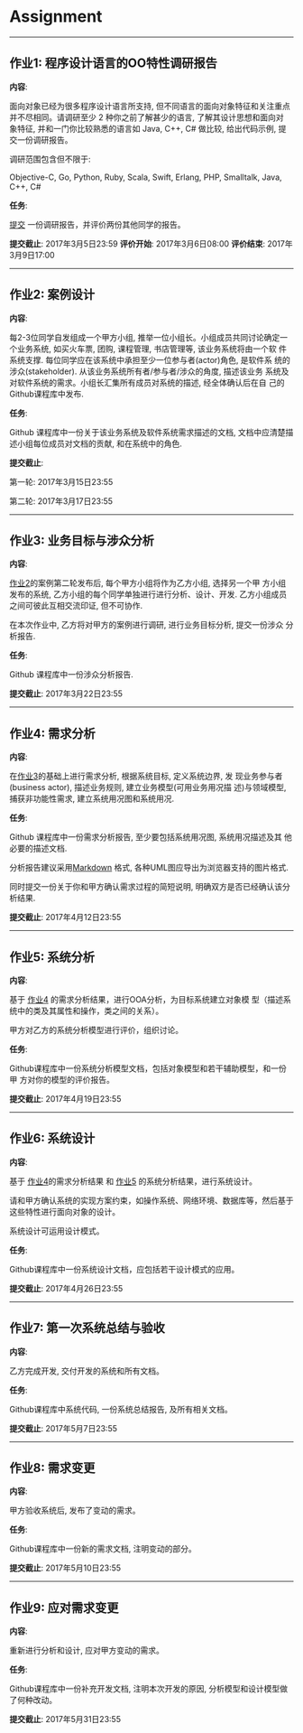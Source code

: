 Assignment 
==========

---

<a id="assign1" name="assign1"></a>
## 作业1: 程序设计语言的OO特性调研报告

**内容**:


面向对象已经为很多程序设计语言所支持, 但不同语言的面向对象特征和关注重点
并不尽相同。请调研至少 2 种你之前了解甚少的语言, 了解其设计思想和面向对
象特征, 并和一门你比较熟悉的语言如 Java, C++, C# 做比较, 给出代码示例,
提交一份调研报告。

调研范围包含但不限于:

Objective-C, Go, Python, Ruby, Scala, Swift, Erlang, PHP, Smalltalk, Java, C++, C#


**任务**:

[提交](http://course.pku.edu.cn) 一份调研报告，并评价两份其他同学的报告。

**提交截止**: 2017年3月5日23:59
**评价开始**: 2017年3月6日08:00
**评价结束**: 2017年3月9日17:00


---

<a id="assign2" name="assign2"></a>
## 作业2: 案例设计

**内容**:

每2-3位同学自发组成一个甲方小组, 推举一位小组长。小组成员共同讨论确定一
个业务系统, 如买火车票, 团购, 课程管理, 书店管理等, 该业务系统将由一个软
件系统支撑. 每位同学应在该系统中承担至少一位参与者(actor)角色, 是软件系
统的涉众(stakeholder). 从该业务系统所有者/参与者/涉众的角度, 描述该业务
系统及对软件系统的需求。小组长汇集所有成员对系统的描述, 经全体确认后在自
己的Github课程库中发布.

**任务**:

Github 课程库中一份关于该业务系统及软件系统需求描述的文档, 文档中应清楚描
述小组每位成员对文档的贡献, 和在系统中的角色.

**提交截止**: 

第一轮: 2017年3月15日23:55

第二轮: 2017年3月17日23:55

---

<a id="assign3" name="assign3"></a>
## 作业3: 业务目标与涉众分析

**内容**:

[作业2](#assign2)的案例第二轮发布后, 每个甲方小组将作为乙方小组, 选择另一个甲
方小组发布的系统, 乙方小组的每个同学单独进行进行分析、设计、开发.
乙方小组成员之间可彼此互相交流印证, 但不可协作. 

在本次作业中, 乙方将对甲方的案例进行调研, 进行业务目标分析, 提交一份涉众
分析报告. 

**任务**:

Github 课程库中一份涉众分析报告.


**提交截止**: 2017年3月22日23:55

---

<a id="assign4" name="assign4"></a>
## 作业4: 需求分析

**内容**:

在[作业3](#assign3)的基础上进行需求分析, 根据系统目标, 定义系统边界, 发
现业务参与者(business actor), 描述业务规则, 建立业务模型(可用业务用况描
述)与领域模型, 捕获非功能性需求, 建立系统用况图和系统用况.

**任务**:

Github 课程库中一份需求分析报告, 至少要包括系统用况图, 系统用况描述及其
他必要的描述文档.

分析报告建议采用[Markdown](https://github.com/adam-p/markdown-here/wiki/Markdown-Cheatsheet) 格式, 各种UML图应导出为浏览器支持的图片格式. 

同时提交一份关于你和甲方确认需求过程的简短说明, 明确双方是否已经确认该分析结果.

**提交截止**: 2017年4月12日23:55

---

<a id="assign5" name="assign5"></a>
## 作业5: 系统分析

**内容**:

基于 [作业4](#assign4) 的需求分析结果，进行OOA分析，为目标系统建立对象模
型（描述系统中的类及其属性和操作，类之间的关系）。

甲方对乙方的系统分析模型进行评价，组织讨论。

**任务**:

Github课程库中一份系统分析模型文档，包括对象模型和若干辅助模型，和一份甲
方对你的模型的评价报告。

**提交截止**: 2017年4月19日23:55

---

<a id="assign6" name="assign6"></a>
## 作业6: 系统设计

**内容**:

基于 [作业4](#assign4)的需求分析结果 和 [作业5](#assign5) 的系统分析结果，进行系统设计。

请和甲方确认系统的实现方案约束，如操作系统、网络环境、数据库等，然后基于
这些特性进行面向对象的设计。

系统设计可运用设计模式。

**任务**:

Github课程库中一份系统设计文档，应包括若干设计模式的应用。

**提交截止**: 2017年4月26日23:55

---

<a id="assign7" name="assign7"></a>
## 作业7: 第一次系统总结与验收

**内容**:

乙方完成开发, 交付开发的系统和所有文档。

**任务**:

Github课程库中系统代码, 一份系统总结报告, 及所有相关文档。

**提交截止**: 2017年5月7日23:55

---

<a id="assign8" name="assign7"></a>
## 作业8: 需求变更

**内容**:

甲方验收系统后, 发布了变动的需求。

**任务**:

Github课程库中一份新的需求文档, 注明变动的部分。

**提交截止**: 2017年5月10日23:55

---

<a id="assign8" name="assign8"></a>
## 作业9: 应对需求变更

**内容**:

重新进行分析和设计, 应对甲方变动的需求。

**任务**:

Github课程库中一份补充开发文档, 注明本次开发的原因, 分析模型和设计模型做了何种改动。

**提交截止**: 2017年5月31日23:55
